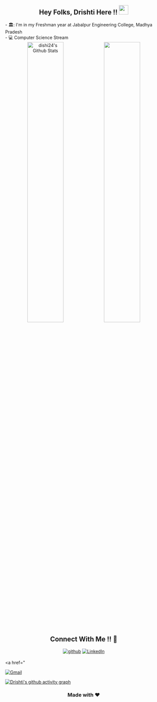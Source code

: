<h2 align="center">Hey Folks, Drishti Here !! <img src="https://raw.githubusercontent.com/MartinHeinz/MartinHeinz/master/wave.gif" width="30px"></h2>
  - 🏛️: I'm in my Freshman year at Jabalpur Engineering College, Madhya Pradesh <br>
  - 💻 Computer Science Stream<br>  
  
<div align="center">
  <img width="48%" src="https://github-readme-stats.vercel.app/api?username=dishi24&theme=radical&show_icons=true" alt="dishi24's Github Stats"/>
  <img width="48%" src="https://github-readme-streak-stats.herokuapp.com/?user=dishi24&theme=radical&show_icons=true" />
</div>

<h2 align="center">Connect With Me !! 🤝</h2>
<p align="center">
<a href="https://github.com/dishi24" target="_blank">
<img src=https://img.shields.io/badge/github-%2324292e.svg?&style=for-the-badge&logo=github&logoColor=white alt=github style="margin-bottom: 5px;" /></a>
  
<a href="https://www.linkedin.com/in/drishti-rana-54053a172/" target="_blank">
<img alt = "LinkedIn"src="https://img.shields.io/badge/LinkedIn-%230077B5.svg?&style=flat-square&logo=linkedin&logoColor=white" alt="LinkedIn"></a>
 
<a href="<a href="https://twitter.com/DrishtiRana14" target="_blank">


  
<a href="mailto:drishtirana1011@gmail.com" target="_blank">
<img alt="Gmail" src="https://img.shields.io/badge/Gmail-D14836?style=for-the-badge&logo=gmail&logoColor=white" /></a>
</p>


[![Drishti's github activity graph](https://activity-graph.herokuapp.com/graph?username=dishi24&theme=rogue)](https://github.com/dishi24/github-readme-activity-graph)
<br>
<h3 align="center">Made with ❤️</h3>
